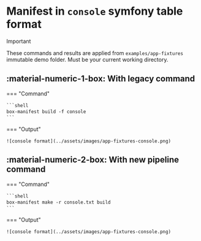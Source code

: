 <!-- markdownlint-disable MD013 MD033 -->
# Manifest in `console` symfony table format

> [!IMPORTANT]
>
> These commands and results are applied from `examples/app-fixtures` immutable demo folder.
> Must be your current working directory.

## :material-numeric-1-box: With legacy command

=== "Command"

    ```shell
    box-manifest build -f console
    ```

=== "Output"

    ![console format](../assets/images/app-fixtures-console.png)

## :material-numeric-2-box: With new pipeline command

=== "Command"

    ```shell
    box-manifest make -r console.txt build
    ```

=== "Output"

    ![console format](../assets/images/app-fixtures-console.png)
